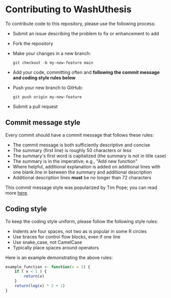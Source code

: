 # Contributing to WashUthesis

To contribute code to this repository, please use the following process:
  - Submit an issue describing the problem to fix or enhancement to add
  - Fork the repository
  - Make your changes in a new branch:
  
      ```
      git checkout -b my-new-feature main
      ```
      
  - Add your code, committing often and **following the commit message and
    coding style rules below**
  - Push your new branch to GitHub:
  
      ```
      git push origin my-new-feature
      ```
      
  - Submit a pull request

## Commit message style

Every commit should have a commit message that follows these rules:

  - The commit message is both sufficiently descriptive and concise
  - The summary (first line) is roughly 50 characters or less
  - The summary's first word is capitalized (the summary is not in title case)
  - The summary is in the imperative; e.g., "Add new function"
  - Where helpful, additional explanation is added on additional lines
    with one blank line in between the summary and additional description
  - Additional description lines **must** be no longer than 72 characters
    
This commit message style was popularized by Tim Pope; you can read more
[here](https://tbaggery.com/2008/04/19/a-note-about-git-commit-messages.html).

## Coding style

To keep the coding style uniform, please follow the following style rules:

  - Indents are four spaces, not two as is popular in some R circles
  - Use braces for control flow blocks, even if one line
  - Use snake_case, not CamelCase
  - Typically place spaces around operators

Here is an example demonstrating the above rules:

```r
example_function <- function(x = 2) {
    if ( x < 1 ) {
        return(x)
    }
    return(log(x) * 2 + 1)
}
```


